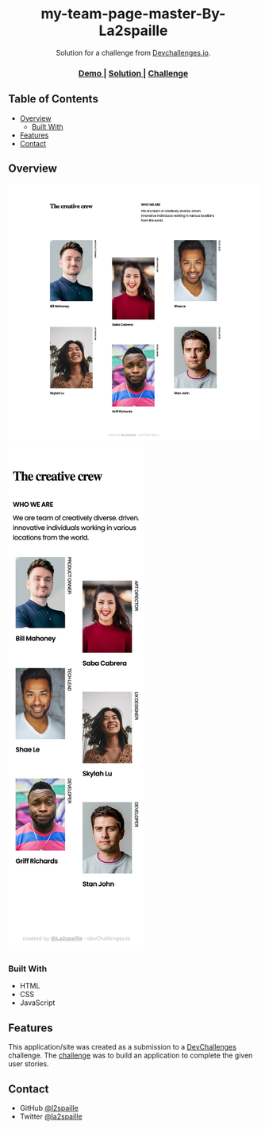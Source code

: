 <h1 align="center">my-team-page-master-By-La2spaille</h1>

<div align="center">
   Solution for a challenge from  <a href="http://devchallenges.io" target="_blank">Devchallenges.io</a>.
</div>

<div align="center">
  <h3>
    <a href="https://my-team-page-master-by-la2spaillevercel.app/">
      Demo
    </a>
    <span> | </span>
    <a href="https://github.com/la2spaille/my-team-page-master-By-La2spaille">
      Solution
    </a>
    <span> | </span>
    <a href="https://devchallenges.io/challenges/hhmesazsqgKXrTkYkt0U">
      Challenge
    </a>
  </h3>
</div>


## Table of Contents

- [Overview](#overview)
  - [Built With](#built-with)
- [Features](#features)
- [Contact](#contact)


## Overview

![screenshot-desktop-design](design/my-team-page-master-desktop-design.png)
![screenshot-mobile-design](design/my-team-page-master-mobile-design.png)

### Built With

- HTML
- CSS
- JavaScript


## Features

This application/site was created as a submission to a [DevChallenges](https://devchallenges.io/challenges) challenge. The [challenge](https://devchallenges.io/challenges/hhmesazsqgKXrTkYkt0U) was to build an application to complete the given user stories.

## Contact

- GitHub [@l2spaille](https://github.com/la2paille)
- Twitter [@la2spaille](https://twitter.com/la2spaille)
